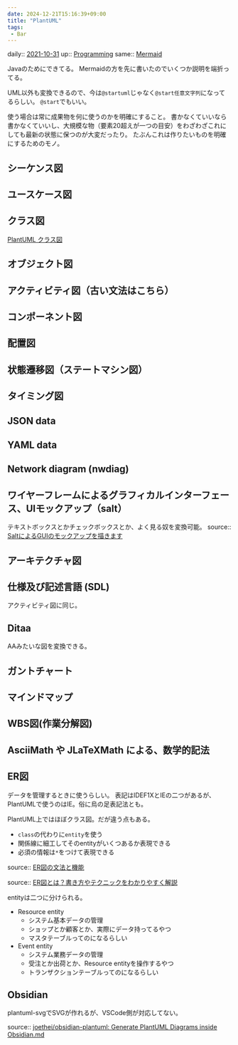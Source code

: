 ```yaml
---
date: 2024-12-21T15:16:39+09:00
title: "PlantUML"
tags:
 - Bar
---
```


daily:: [2021-10-31](/Daily_Note/2021-10-31.md)
up:: [Programming](Programming.md)
same:: [Mermaid](Mermaid.md)

Javaのためにできてる。
Mermaidの方を先に書いたのでいくつか説明を端折ってる。

UML以外も変換できるので、今は`@startuml`じゃなく`@start任意文字列`になってるらしい。
`@start`でもいい。

使う場合は常に成果物を何に使うのかを明確にすること。
書かなくていいなら書かなくていいし、大規模な物（要素20超えが一つの目安）をわざわざこれにしても最新の状態に保つのが大変だったり。
たぶんこれは作りたいものを明確にするためのモノ。


## シーケンス図
## ユースケース図
## クラス図
[PlantUML クラス図](../../Info/PlantUML%20クラス図.md)
## オブジェクト図
## アクティビティ図（古い文法はこちら）
## コンポーネント図
## 配置図
## 状態遷移図（ステートマシン図）
## タイミング図
## JSON data
## YAML data
## Network diagram (nwdiag)
## ワイヤーフレームによるグラフィカルインターフェース、UIモックアップ（salt）
テキストボックスとかチェックボックスとか、よく見る奴を変換可能。
source:: [SaltによるGUIのモックアップを描きます](https://plantuml.com/ja/salt)
## アーキテクチャ図
## 仕様及び記述言語 (SDL)
アクティビティ図に同じ。
## Ditaa
AAみたいな図を変換できる。

## ガントチャート
## マインドマップ
## WBS図(作業分解図)
## AsciiMath や JLaTeXMath による、数学的記法
## ER図
データを管理するときに使うらしい。
表記はIDEF1XとIEの二つがあるが、PlantUMLで使うのはIE。俗に烏の足表記法とも。

PlantUML上ではほぼクラス図。だが違う点もある。
- `class`の代わりに`entity`を使う
- 関係線に細工してそのentityがいくつあるか表現できる
- 必須の情報は`*`をつけて表現できる

source:: [ER図の文法と機能](https://plantuml.com/ja/ie-diagram)

source:: [ER図とは？書き方やテクニックをわかりやすく解説](https://products.sint.co.jp/ober/blog/create-er-diagram)

entityは二つに分けられる。
- Resource entity
	- システム基本データの管理
	- ショップとか顧客とか、実際にデータ持ってるやつ
	- マスタテーブルってのになるらしい
- Event entity
	- システム業務データの管理
	- 受注とか出荷とか、Resource entityを操作するやつ
	- トランザクションテーブルってのになるらしい



## Obsidian
plantuml-svgでSVGが作れるが、VSCode側が対応してない。

source:: [joethei/obsidian-plantuml: Generate PlantUML Diagrams inside Obsidian.md](https://github.com/joethei/obsidian-plantuml)



